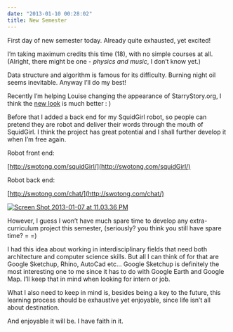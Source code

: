 ```yaml
---
date: "2013-01-10 00:28:02"
title: New Semester
---
```


First day of new semester today. Already quite exhausted, yet excited!

I’m taking maximum credits this time (18), with no simple courses at all. (Alright, there might be one - *physics and music*, I don’t know yet.)

Data structure and algorithm is famous for its difficulty. Burning night oil seems inevitable. Anyway I’ll do my best!

Recently I’m helping Louise changing the appearance of StarryStory.org, I think the [new look](http://starrystory.org/temp/) is much better : )

Before that I added a back end for my SquidGirl robot, so people can pretend they are robot and deliver their words through the mouth of SquidGirl. I think the project has great potential and I shall further develop it when I’m free again.

Robot front end:

[http://swotong.com/squidGirl/](http://swotong.com/squidGirl/)

Robot back end:

[http://swotong.com/chat/](http://swotong.com/chat/)

[![Screen Shot 2013-01-07 at 11.03.36 PM](https://architech-blog.s3-ap-southeast-1.amazonaws.com/content/images/uploads/2013/01/Screen-Shot-2013-01-07-at-11.03.36-PM-300x160.png)](https://architech-blog.s3-ap-southeast-1.amazonaws.com/content/images/uploads/2013/01/Screen-Shot-2013-01-07-at-11.03.36-PM.png)

However, I guess I won’t have much spare time to develop any extra-curriculum project this semester, (seriously? you think you still have spare time? = =)

I had this idea about working in interdisciplinary fields that need both architecture and computer science skills. But all I can think of for that are Google Sketchup, Rhino, AutoCad etc… Google Sketchup is definitely the most interesting one to me since it has to do with Google Earth and Google Map. I’ll keep that in mind when looking for intern or job.

What I also need to keep in mind is, besides being a key to the future, this learning process should be exhaustive yet enjoyable, since life isn’t all about destination.

And enjoyable it will be. I have faith in it.
